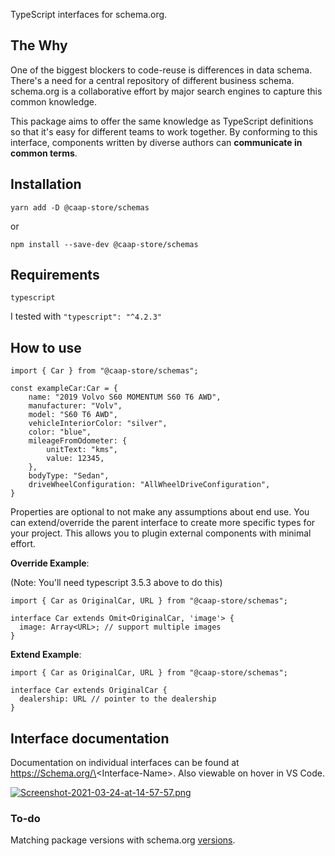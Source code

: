 TypeScript interfaces for schema.org.

## The Why
One of the biggest blockers to code-reuse is differences in data schema. There's a need for a central repository of different business schema. schema.org is a collaborative effort by major search engines to capture this common knowledge.

This package aims to offer the same knowledge as TypeScript definitions so that it's easy for different teams to work together. By conforming to this interface, components written by diverse authors can **communicate in common terms**.

## Installation

`yarn add -D @caap-store/schemas`

or 

`npm install --save-dev @caap-store/schemas`


## Requirements

`typescript`

I tested with `"typescript": "^4.2.3"`

## How to use

```
import { Car } from "@caap-store/schemas";

const exampleCar:Car = {
    name: "2019 Volvo S60 MOMENTUM S60 T6 AWD",
    manufacturer: "Volv",
    model: "S60 T6 AWD",
    vehicleInteriorColor: "silver",
    color: "blue",
    mileageFromOdometer: {
        unitText: "kms",
        value: 12345,
    },
    bodyType: "Sedan",
    driveWheelConfiguration: "AllWheelDriveConfiguration",
}
```

Properties are optional to not make any assumptions about end use. You can extend/override the parent interface to create more specific types for your project. This allows you to plugin external components with minimal effort.

**Override Example**:

(Note: You'll need typescript 3.5.3 above to do this)
```
import { Car as OriginalCar, URL } from "@caap-store/schemas";

interface Car extends Omit<OriginalCar, 'image'> {
  image: Array<URL>; // support multiple images
}
```

**Extend Example**:

```
import { Car as OriginalCar, URL } from "@caap-store/schemas";

interface Car extends OriginalCar {
  dealership: URL // pointer to the dealership
}
```

## Interface documentation

Documentation on individual interfaces can be found at https://Schema.org/\<Interface-Name\>. Also viewable on hover in VS Code.

[![Screenshot-2021-03-24-at-14-57-57.png](https://i.postimg.cc/Y2YQhNtX/Screenshot-2021-03-24-at-14-57-57.png)](https://postimg.cc/xqjXZzJH)

### To-do

Matching package versions with schema.org [versions](https://github.com/schemaorg/schemaorg/blob/main/versions.json).
